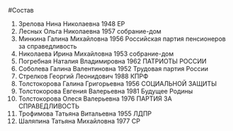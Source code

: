 #Состав
1. Зрелова Нина Николаевна 1948 ЕР
2. Лесных Ольга Николаевна 1957 собрание-дом
3. Минкина Галина Михайловна 1956 Российская партия пенсионеров за справедливость
4. Николаева Ирина Михайловна 1953 собрание-дом
5. Погребная Наталия Владимировна 1962 ПАТРИОТЫ РОССИИ
6. Соболева Галина Валентиновна 1952 Трудовая партия России
7. Стрелков Георгий Леонидович 1988 КПРФ
8. Толстокорова Галина Григорьевна 1956 СОЦИАЛЬНОЙ ЗАЩИТЫ
9. Толстокорова Евгения Валерьевна 1981 Будущее Родины
10. Толстокорова Олеся Валерьевна 1976 ПАРТИЯ ЗА СПРАВЕДЛИВОСТЬ
11. Трофимова Татьяна Витальевна 1955 ЛДПР
12. Шаляпина Татьяна Михайловна 1977 СР
